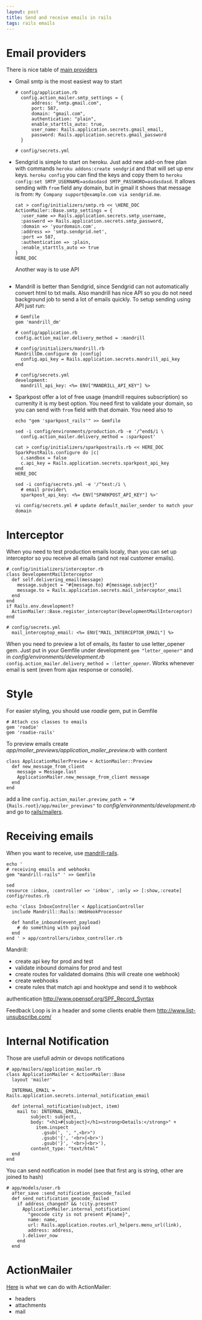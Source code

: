 ```yaml
---
layout: post
title: Send and receive emails in rails
tags: rails emails
---
```


# Email providers

There is nice table of [main
providers](http://socialcompare.com/en/comparison/transactional-emailing-providers-mailjet-sendgrid-critsend)

* Gmail smtp is the most easiest way to start

  ~~~
  # config/application.rb
    config.action_mailer.smtp_settings = {
        address: "smtp.gmail.com",
        port: 587,
        domain: "gmail.com",
        authentication: "plain",
        enable_starttls_auto: true,
        user_name: Rails.application.secrets.gmail_email,
        password: Rails.application.secrets.gmail_password
    }

  # config/secrets.yml
  ~~~


* Sendgrid is simple to start on heroku. Just add new add-on free plan with
  commands `heroku addons:create sendgrid` and that will set up env keys.
  `heroku config` you can find the keys and copy them to `heroku config:set
  SMTP_USERNAME=asdasdasd SMTP_PASSWORD=asdasdasd`. It allows sending with `from`
  field any domain, but in gmail it shows that message is from: `My Company
  support@example.com via sendgrid.me`.

  ~~~
  cat > config/initializers/smtp.rb << \HERE_DOC
  ActionMailer::Base.smtp_settings = {
    :user_name => Rails.application.secrets.smtp_username,
    :password => Rails.application.secrets.smtp_password,
    :domain => 'yourdomain.com',
    :address => 'smtp.sendgrid.net',
    :port => 587,
    :authentication => :plain,
    :enable_starttls_auto => true
  }
  HERE_DOC
  ~~~

  Another way is to use API

  ~~~

  ~~~

* Mandrill is better than Sendgrid, since Sendgrid can not automatically convert
  html to txt mails. Also mandrill has nice API so you do not need background
  job to send a lot of emails quickly. To setup sending using API just run:

  ~~~
  # Gemfile
  gem 'mandrill_dm'

  # config/application.rb
  config.action_mailer.delivery_method = :mandrill

  # config/initializers/mandrill.rb
  MandrillDm.configure do |config|
    config.api_key = Rails.application.secrets.mandrill_api_key
  end

  # config/secrets.yml
  development:
    mandrill_api_key: <%= ENV["MANDRILL_API_KEY"] %>
  ~~~

* Sparkpost offer a lot of free usage (mandrill requires subscription) so
  currenlty it is my best option. You need first to validate your domain, so you
  can send with `from` field with that domain. You need also to 

  ~~~
  echo "gem 'sparkpost_rails'" >> Gemfile

  sed -i config/environments/production.rb -e '/^end$/i \
    config.action_mailer.delivery_method = :sparkpost'

  cat > config/initializers/sparkpostrails.rb << HERE_DOC
  SparkPostRails.configure do |c|
    c.sandbox = false
    c.api_key = Rails.application.secrets.sparkpost_api_key
  end
  HERE_DOC

  sed -i config/secrets.yml -e '/^test:/i \
    # email provider\
    sparkpost_api_key: <%= ENV["SPARKPOST_API_KEY"] %>'

  vi config/secrets.yml # update default_mailer_sender to match your domain
  ~~~

# Interceptor

When you need to test production emails localy, than you can set up interceptor
so you receive all emails (and not real customer emails).

~~~
# config/initializers/interceptor.rb
class DevelopmentMailInterceptor
  def self.delivering_email(message)
    message.subject = "#{message.to} #{message.subject}"
    message.to = Rails.application.secrets.mail_interceptor_email
  end
end
if Rails.env.development?
  ActionMailer::Base.register_interceptor(DevelopmentMailInterceptor)
end

# config/secrets.yml
  mail_interceptop_email: <%= ENV["MAIL_INTERCEPTOR_EMAIL"] %>
~~~

When you need to preview a lot of emails, its faster to use letter_opener gem.
Just put in your Gemfile under development `gem "letter_opener"` and in
*config/environments/development.rb* `config.action_mailer.delivery_method =
:letter_opener`. Works whenever email is sent (even from ajax response or console).

# Style

For easier styling, you should use *roadie* gem, put in Gemfile

~~~
# Attach css classes to emails
gem 'roadie'
gem 'roadie-rails'
~~~

To preview emails create *app/mailer_previews/application_mailer_preview.rb*
with content

~~~
class ApplicationMailerPreview < ActionMailer::Preview
  def new_message_from_client
    message = Message.last
    ApplicationMailer.new_message_from_client message
  end
end
~~~

add a line `config.action_mailer.preview_path =
"#{Rails.root}/app/mailer_previews"` to *config/environments/development.rb* and
go to [rails/mailers](http://localhost:3000/rails/mailers).


# Receiving emails

When you want to receive, use [mandrill-rails](https://github.com/evendis/mandrill-rails).

~~~
echo '
# receiving emails and webhooks
gem "mandrill-rails" ' >> Gemfile

sed 
resource :inbox, :controller => 'inbox', :only => [:show,:create]
config/routes.rb

echo 'class InboxController < ApplicationController
  include Mandrill::Rails::WebHookProcessor

  def handle_inbound(event_payload)
    # do something with payload
  end
end ' > app/controllers/inbox_controller.rb
~~~

Mandrill:

* create api key for prod and test
* validate inbound domains for prod and test
* create routes for validated domains (this will create one webhook)
* create webhooks
* create rules that match api and hooktype and send it to webhook

authentication
http://www.openspf.org/SPF_Record_Syntax

Feedback Loop is in a header and some clients enable them http://www.list-unsubscribe.com/


# Internal Notification

Those are usefull admin or devops notifications

~~~
# app/mailers/application_mailer.rb
class ApplicationMailer < ActionMailer::Base
  layout 'mailer'

  INTERNAL_EMAIL = Rails.application.secrets.internal_notification_email

  def internal_notification(subject, item)
    mail to: INTERNAL_EMAIL,
         subject: subject,
         body: "<h1>#{subject}</h1><strong>Details:</strong>" +
           item.inspect
             .gsub(', ', ",<br>")
             .gsub('{', '<br>{<br>')
             .gsub('}', '<br>}<br>'),
         content_type: "text/html"
  end
end
~~~

You can send notification in model (see that first arg is string, other are
joined to hash)

~~~
# app/models/user.rb
  after_save :send_notification_geocode_failed
  def send_notification_geocode_failed
    if address_changed? && !city.present?
      ApplicationMailer.internal_notification(
        "geocode city is not present #{name}",
        name: name,
        url: Rails.application.routes.url_helpers.menu_url(link),
        address: address,
      ).deliver_now
    end
  end
~~~

# ActionMailer

[Here](http://guides.rubyonrails.org/action_mailer_basics.html#complete-list-of-action-mailer-methods)
is what we can do with ActionMailer:

* headers
* attachments
* mail
